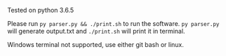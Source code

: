 Tested on python 3.6.5

Please run <code>py parser.py && ./print.sh</code> to run the software.
<code>py parser.py</code> will generate output.txt and <code>./print.sh</code> will print it in terminal.

Windows terminal not supported, use either git bash or linux.
